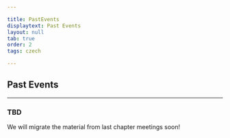 ```yaml
---

title: PastEvents
displaytext: Past Events
layout: null
tab: true
order: 2
tags: czech

---
```


## Past Events

<hr>

### TBD
We will migrate the material from last chapter meetings soon!
